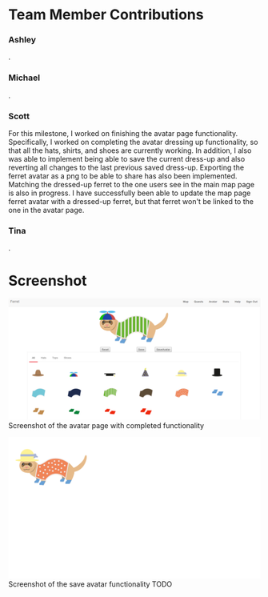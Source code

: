# Team Member Contributions #

### Ashley ###
.

### Michael ###
.


### Scott ###
For this milestone, I worked on finishing the avatar page functionality. Specifically, I worked on completing the avatar dressing up functionality, so that all the hats, shirts, and shoes are currently working. In addition, I also was able to implement being able to save the current dress-up and also reverting all changes to the last previous saved dress-up. Exporting the ferret avatar as a png to be able to share has also been implemented. Matching the dressed-up ferret to the one users see in the main map page is also in progress. I have successfully been able to update the map page ferret avatar with a dressed-up ferret, but that ferret won't be linked to the one in the avatar page.


### Tina ###
.

# Screenshot #
![screenshot](/images/milestones/AvatarPage.png)
Screenshot of the avatar page with completed functionality

![screenshot](/images/milestones/SaveAvatar.png)
Screenshot of the save avatar functionality
TODO

